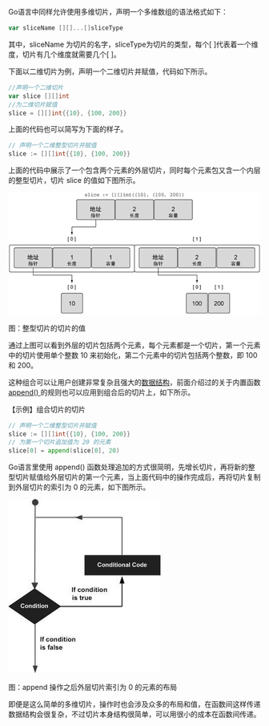 Go语言中同样允许使用多维切片，声明一个多维数组的语法格式如下：

```go
var sliceName [][]...[]sliceType
```

其中，sliceName 为切片的名字，sliceType为切片的类型，每个[ ]代表着一个维度，切片有几个维度就需要几个[ ]。

下面以二维切片为例，声明一个二维切片并赋值，代码如下所示。

```go
//声明一个二维切片 
var slice [][]int 
//为二维切片赋值 
slice = [][]int{{10}, {100, 200}}
```

上面的代码也可以简写为下面的样子。

```go
// 声明一个二维整型切片并赋值 
slice := [][]int{{10}, {100, 200}}
```

上面的代码中展示了一个包含两个元素的外层切片，同时每个元素包又含一个内层的整型切片，切片 slice 的值如下图所示。

![image-20220520214356242](../../../Img/image-20220520214356242.png)

图：整型切片的切片的值

通过上图可以看到外层的切片包括两个元素，每个元素都是一个切片，第一个元素中的切片使用单个整数 10 来初始化，第二个元素中的切片包括两个整数，即 100 和 200。

这种组合可以让用户创建非常复杂且强大的[数据结构](http://c.biancheng.net/data_structure/)，前面介绍过的关于内置函数[ append() ](http://c.biancheng.net/view/28.html)的规则也可以应用到组合后的切片上，如下所示。

【示例】组合切片的切片

```go
// 声明一个二维整型切片并赋值 
slice := [][]int{{10}, {100, 200}}
// 为第一个切片追加值为 20 的元素
slice[0] = append(slice[0], 20)
```

Go语言里使用 append() 函数处理追加的方式很简明，先增长切片，再将新的整型切片赋值给外层切片的第一个元素，当上面代码中的操作完成后，再将切片复制到外层切片的索引为 0 的元素，如下图所示。

![image-20220520214442184](../../../Img/image-20220516143859760.png)

图：append 操作之后外层切片索引为 0 的元素的布局

即便是这么简单的多维切片，操作时也会涉及众多的布局和值，在函数间这样传递数据结构会很复杂，不过切片本身结构很简单，可以用很小的成本在函数间传递。